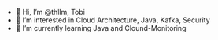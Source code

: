 - 👋 Hi, I’m @thllm, Tobi
- 👀 I’m interested in Cloud Architecture, Java, Kafka, Security
- 🌱 I’m currently learning Java and Clound-Monitoring

<!---
thllm/thllm is a ✨ special ✨ repository because its `README.md` (this file) appears on your GitHub profile.
You can click the Preview link to take a look at your changes.
--->
